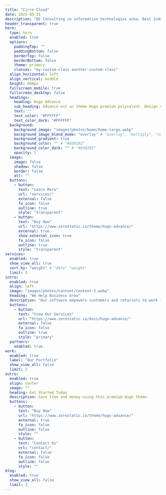 ```yaml
---
title: "Cirro Cloud"
date: 2025-05-31
description: "DE Consulting in information technologies area. Best industrial experience and state-of-the-art solutions at your disposal."
header_transparent: true
hero:
  type: hero
  enabled: true
  options:
    paddingTop: ""
    paddingBottom: false
    borderTop: false
    borderBottom: false
    theme: primary
    classes: "my-custom-class another-custom-class"
  align_horizontal: left
  align_vertical: middle
  height: 600px
  fullscreen_mobile: true
  fullscreen_desktop: false
  headings:
    heading: Hugo Advance
    sub_heading: Advance est un thème Hugo premium polyvalent. Design moderne, code épuré et hautement configurable.
    text: ''
    text_color: "#FFFFFF"
    text_color_dark: "#FFFFFF"
  background:
    background_image: "images/photos/home/home-large.webp"
    background_image_blend_mode: "overlay" # "overlay", "multiply", "screen"
    background_gradient: true
    background_color: "" # "#030202"
    background_color_dark: "" # "#030202" 
    opacity: 1
  image:
    image: false
    shadow: false
    border: false
    alt: ""
  buttons:
    - button:
      text: "Learn More"
      url: "services/"
      external: false
      fa_icon: false
      outline: true
      style: "transparent"
    - button:
      text: "Buy Now"
      url: "https://www.zerostatic.io/theme/hugo-advance/"
      external: true
      show_external_icon: true
      fa_icon: false
      outline: true
      style: "transparent"
services:
  enabled: true
  show_view_all: true
  sort_by: "weight" # "date" "weight"
  limit: 3
intro:
  enabled: true
  align: left
  image: "images/photos/content/content-5.webp"
  heading: "We Help Business Grow"
  description: "Our software empowers customers and retailers to work from anywhere in the world, on the go, or at home."
  buttons:
    - button:
      text: "View Our Services"
      url: "https://www.zerostatic.io/docs/hugo-advance/"
      external: false
      fa_icon: false
      outline: true
      style: "primary"
  partners:
    enabled: true
work:
  enabled: true
  label: "Our Portfolio"
  show_view_all: false
  limit: 2
outro:
  enabled: true
  align: center
  image: ""
  heading: Get Started Today
  description: Save time and money using this premium Hugo theme.
  buttons:
    - button:
      text: "Buy Now"
      url: "https://www.zerostatic.io/theme/hugo-advance/"
      external: true
      fa_icon: false
      outline: false
      style: ""
    - button:
      text: "Contact Us"
      url: "contact/"
      external: false
      fa_icon: false
      outline: false
      style: ""
blog:
  enabled: true
  show_view_all: false
  limit: 3
---
```

